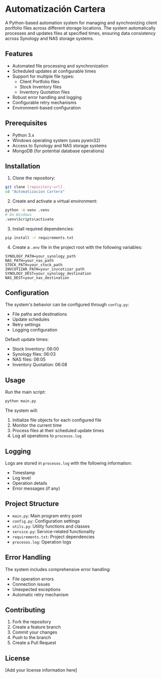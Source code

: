 # Automatización Cartera

A Python-based automation system for managing and synchronizing client portfolio files across different storage locations. The system automatically processes and updates files at specified times, ensuring data consistency across Synology and NAS storage systems.

## Features

- Automated file processing and synchronization
- Scheduled updates at configurable times
- Support for multiple file types:
  - Client Portfolio files
  - Stock Inventory files
  - Inventory Quotation files
- Robust error handling and logging
- Configurable retry mechanisms
- Environment-based configuration

## Prerequisites

- Python 3.x
- Windows operating system (uses pywin32)
- Access to Synology and NAS storage systems
- MongoDB (for potential database operations)

## Installation

1. Clone the repository:
```bash
git clone [repository-url]
cd "Automatizacion Cartera"
```

2. Create and activate a virtual environment:
```bash
python -m venv .venv
# On Windows
.venv\Scripts\activate
```

3. Install required dependencies:
```bash
pip install -r requirements.txt
```

4. Create a `.env` file in the project root with the following variables:
```env
SYNOLOGY_PATH=your_synology_path
NAS_PATH=your_nas_path
STOCK_PATH=your_stock_path
INVCOTIZAR_PATH=your_invcotizar_path
SYNOLOGY_DEST=your_synology_destination
NAS_DEST=your_nas_destination
```

## Configuration

The system's behavior can be configured through `config.py`:

- File paths and destinations
- Update schedules
- Retry settings
- Logging configuration

Default update times:
- Stock Inventory: 06:00
- Synology files: 06:03
- NAS files: 06:05
- Inventory Quotation: 06:08

## Usage

Run the main script:
```bash
python main.py
```

The system will:
1. Initialize file objects for each configured file
2. Monitor the current time
3. Process files at their scheduled update times
4. Log all operations to `procesos.log`

## Logging

Logs are stored in `procesos.log` with the following information:
- Timestamp
- Log level
- Operation details
- Error messages (if any)

## Project Structure

- `main.py`: Main program entry point
- `config.py`: Configuration settings
- `utils.py`: Utility functions and classes
- `service.py`: Service-related functionality
- `requirements.txt`: Project dependencies
- `procesos.log`: Operation logs

## Error Handling

The system includes comprehensive error handling:
- File operation errors
- Connection issues
- Unexpected exceptions
- Automatic retry mechanism

## Contributing

1. Fork the repository
2. Create a feature branch
3. Commit your changes
4. Push to the branch
5. Create a Pull Request

## License

[Add your license information here] 